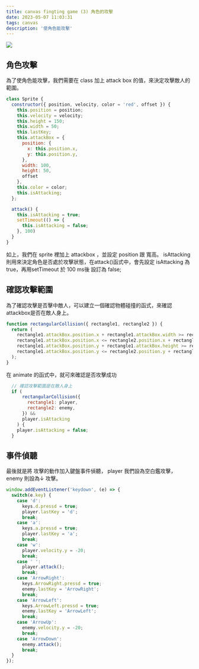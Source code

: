 ```yaml
---
title: canvas fingting game (3) 角色的攻擊
date: 2023-05-07 11:03:31
tags: canvas
description: '使角色能攻擊'
---
```


![](https://lh3.googleusercontent.com/pw/AJFCJaVrH9s7_ipjTUieLi-RodR-ulm4NGUwp2I5igeF7WT1XBa-_bFvPk0MtKx-eVtMsPbcbkQ9DDW4mrd4qqW8uIFxF1YOBlfHiKFkZpyTfCu-8BSUm37YzOOFYt7zgBuTUT1s-fAHxg3a2bkfQPIrjnVphyZzEdy3KggNmk1cbwh9PGoSWOvKZ45jAlnorMAB3pf6D-shnwo9fvS3JoqtacsI9W5NCQjULPzwCLjxZ1F27x8uHcgN9qVHbLW77DdymUK_pMZ-zsYHQAL5QKwM0WLmZnC2d4WpChpLhXTuXKTzSKCuIWxeOMmcZxivnR7G7NJ9rZ6xbezhST9L-SRniBW2ZJPwZiOYvDXbLEJiCD2md7FUoak1FaTG-FKuunXAGEK9onwDSjxsDsGQe-SBQF016VZposy83M-QwT23CHk70yXHxKAf5vdaaXGvgHiD7Sj1HyrF6lQm-H8FtKIEue1Qg6BHoHDi-BCQouNXnKRH72B7NdD82f5bQFO89GS0KmngCzwT3RSQm1R0I0uA0TQxQ3zMqTQL-I4t9Rc5uh32-RZkXyonMKNoIWAmVVp-jTJrUvKjd35nC3_asjK0iztI0d7-O1aA79sLoYYLdl5xesETKbyq_2G7yEdr25M5DpgTAbv9cylVVhkC31K6wwGGMNREG7aeYzr95fM9HlMhV9dpa9V8Ml8ojzmC1rBOB8T00h-UOJe4uKoRAEEDK_m-TvsgKcfXcmIX7hvFmkbY-ZJtjXjmEqHYp6Mghq_ukh0t_dQPM504Hlh6oP-cp1ENd5rRbyluA1fe6X63Ky4Z2452kC-miFG12wsqx5uhpJR2pMJ08N7XMDhqMSBo0qrtlDaJ_QIkLq3Ud-AfUXTT7wbtuQR0tOh_sEjoOBa2UhujTyzrRrl5-iCB-6XhrLcmVzHrigFybArW-aZj38a3NtM55KYwzf9LJ8M=w407-h197-s-no?authuser=0)

## 角色攻擊

為了使角色能攻擊，我們需要在 class 加上 attack box 的值，來決定攻擊敵人的範圍。

``` js
class Sprite {
  constructor({ position, velocity, color = 'red', offset }) {
    this.position = position;
    this.velocity = velocity;
    this.height = 150;
    this.width = 50;
    this.lastKey;
    this.attackBox = {
      position: {
        x: this.position.x,
        y: this.position.y,
      },
      width: 100,
      height: 50,
      offset
    },
    this.color = color;
    this.isAttacking;
  };

  attack() {
    this.isAttacking = true;
    setTimeout(() => {
      this.isAttacking = false;
    }, 100)
  }
}
```

如上，我們在 sprite 裡加上 attackbox ，並設定 position 跟 寬高。 isAttacking 則用來決定角色是否處於攻擊狀態，在attack()函式中，會先設定 isAttacking 為true，再用setTimeout 於 100 ms後 設訂為 false;


## 確認攻擊範圍

為了確認攻擊是否擊中敵人，可以建立一個確認物體碰撞的函式，來確認 attackbox是否在敵人身上。

``` js
function rectangularCollision({ rectangle1, rectangle2 }) {
  return (
    rectangle1.attackBox.position.x + rectangle1.attackBox.width >= rectangle2.position.x &&
    rectangle1.attackBox.position.x <= rectangle2.position.x + rectangle2.width &&
    rectangle1.attackBox.position.y + rectangle1.attackBox.height >= rectangle2.position.y &&
    rectangle1.attackBox.position.y <= rectangle2.position.y + rectangle2.height
  );
}
```

在 animate 的函式中，就可來確認是否攻擊成功

``` js
  // 確認攻擊範圍是在敵人身上
  if (
      rectangularCollision({
        rectangle1: player,
        rectangle2: enemy,
      }) &&
      player.isAttacking
    ) {
    player.isAttacking = false;
  }
```

## 事件偵聽

最後就是將 攻擊的動作加入鍵盤事件偵聽， player 我們設為空白鑑攻擊， enemy 則設為↓ 攻擊。

``` js
window.addEventListener('keydown', (e) => {
  switch(e.key) {
    case 'd':
      keys.d.pressd = true;
      player.lastKey = 'd';
      break;
    case 'a':
      keys.a.pressd = true;
      player.lastKey = 'a';
      break;
    case 'w':
      player.velocity.y = -20;
      break;
    case ' ':
      player.attack();
      break;
    case 'ArrowRight':
      keys.ArrowRight.pressd = true;
      enemy.lastKey = 'ArrowRight';
      break;
    case 'ArrowLeft':
      keys.ArrowLeft.pressd = true;
      enemy.lastKey = 'ArrowLeft';
      break;
    case 'ArrowUp':
      enemy.velocity.y = -20;
      break;
    case 'ArrowDown':
      enemy.attack();
      break;
  }
});
```